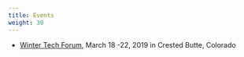 ```yaml
---
title: Events
weight: 30
---
```


- [Winter Tech Forum](https://www.WinterTechForum.com), March 18 -22, 2019 in Crested Butte, Colorado

